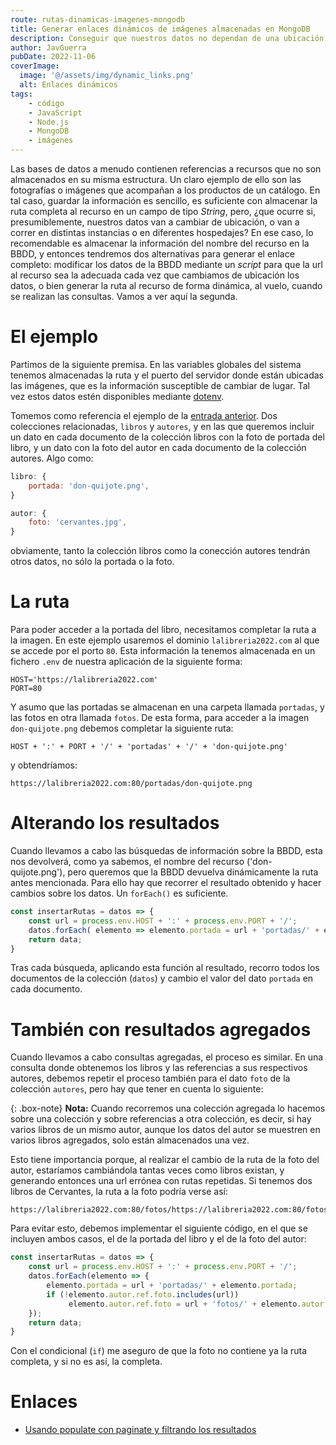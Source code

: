 ```yaml
---
route: rutas-dinamicas-imagenes-mongodb
title: Generar enlaces dinámicos de imágenes almacenadas en MongoDB
description: Conseguir que nuestros datos no dependan de una ubicación estática.
author: JavGuerra
pubDate: 2022-11-06
coverImage:
  image: '@/assets/img/dynamic_links.png'
  alt: Enlaces dinámicos
tags:
    - código
    - JavaScript
    - Node.js
    - MongoDB
    - imágenes
---
```

Las bases de datos a menudo contienen referencias a recursos que no son almacenados en su misma estructura. Un claro ejemplo de ello son las fotografías o imágenes que acompañan a los productos de un catálogo. En tal caso, guardar la información es sencillo, es suficiente con almacenar la ruta completa al recurso en un campo de tipo _String_, pero, ¿que ocurre si, presumiblemente, nuestros datos van a cambiar de ubicación, o van a correr en distintas instancias o en diferentes hospedajes? En ese caso, lo recomendable es almacenar la información del nombre del recurso en la BBDD, y entonces tendremos dos alternativas para generar el enlace completo: modificar los datos de la BBDD mediante un _script_ para que la url al recurso sea la adecuada cada vez que cambiamos de ubicación los datos, o bien generar la ruta al recurso de forma dinámica, al vuelo, cuando se realizan las consultas. Vamos a ver aquí la segunda.

# El ejemplo

Partimos de la siguiente premisa. En las variables globales del sistema tenemos almacenadas la ruta y el puerto del servidor donde están ubicadas las imágenes, que es la información susceptible de cambiar de lugar. Tal vez estos datos estén disponibles mediante [dotenv](https://www.npmjs.com/package/dotenv).

Tomemos como referencia el ejemplo de la [entrada anterior](populate-paginate-fitrado). Dos colecciones relacionadas, `libros` y `autores`, y en las que queremos incluir un dato en cada documento de la colección libros con la foto de portada del libro, y un dato con la foto del autor en cada documento de la colección autores. Algo como:

```javascript
libro: {
    portada: 'don-quijote.png',
}

autor: {
    foto: 'cervantes.jpg',
}
```
obviamente, tanto la colección libros como la conección autores tendrán otros datos, no sólo la portada o la foto.

# La ruta

Para poder acceder a la portada del libro, necesitamos completar la ruta a la imagen. En este ejemplo usaremos el dominio `lalibreria2022.com` al que se accede por el porto `80`. Esta información la tenemos almacenada en un fichero `.env` de nuestra aplicación de la siguiente forma:

```text
HOST='https://lalibreria2022.com'
PORT=80
```
Y asumo que las portadas se almacenan en una carpeta llamada `portadas`, y las fotos en otra llamada `fotos`. 
De esta forma, para acceder a la imagen `don-quijote.png` debemos completar la siguiente ruta:

```text
HOST + ':' + PORT + '/' + 'portadas' + '/' + 'don-quijote.png'
```
y obtendríamos:

```text
https://lalibreria2022.com:80/portadas/don-quijote.png
```

# Alterando los resultados

Cuando llevamos a cabo las búsquedas de información sobre la BBDD, esta nos devolverá, como ya sabemos, el nombre del recurso ('don-quijote.png'), pero queremos que la BBDD devuelva dinámicamente la ruta antes mencionada. Para ello hay que recorrer el resultado obtenido y hacer cambios sobre los datos. Un `forEach()` es suficiente.

```javascript
const insertarRutas = datos => {
    const url = process.env.HOST + ':' + process.env.PORT + '/';
    datos.forEach( elemento => elemento.portada = url + 'portadas/' + elemento.portada );
    return data;
}
```
Tras cada búsqueda, aplicando esta función al resultado, recorro todos los documentos de la colección (`datos`) y cambio el valor del dato `portada` en cada documento.

# También con resultados agregados

Cuando llevamos a cabo consultas agregadas, el proceso es similar. En una consulta donde obtenemos los libros y las referencias a sus respectivos autores, debemos repetir el proceso también para el dato `foto` de la colección `autores`, pero hay que tener en cuenta lo siguiente:

{: .box-note}
**Nota:** Cuando recorremos una colección agregada lo hacemos sobre una colección y sobre referencias a otra colección, es decir, si hay varios libros de un mismo autor, aunque los datos del autor se muestren en varios libros agregados, solo están almacenados una vez.

Esto tiene importancia porque, al realizar el cambio de la ruta de la foto del autor, estaríamos cambiándola tantas veces como libros existan, y generando entonces una url errónea con rutas repetidas. Si tenemos dos libros de Cervantes, la ruta a la foto podría verse así:

``` text
https://lalibreria2022.com:80/fotos/https://lalibreria2022.com:80/fotos/cervantes.jpg
```
Para evitar esto, debemos implementar el siguiente código, en el que se incluyen ambos casos, el de la portada del libro y el de la foto del autor:

```javascript
const insertarRutas = datos => {
    const url = process.env.HOST + ':' + process.env.PORT + '/';
    datos.forEach(elemento => {
        elemento.portada = url + 'portadas/' + elemento.portada;
        if (!elemento.autor.ref.foto.includes(url)) 
             elemento.autor.ref.foto = url + 'fotos/' + elemento.autor.ref.foto;
    });
    return data;
}
```
Con el condicional (`if`) me aseguro de que la foto no contiene ya la ruta completa, y si no es así, la completa.

# Enlaces

* [Usando populate con paginate y filtrando los resultados](populate-paginate-fitrado)  